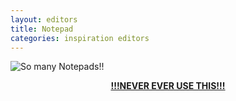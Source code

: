 ```yaml
---
layout: editors
title: Notepad
categories: inspiration editors
---
```


![So many Notepads!!]({{site.baseurl}}/res/gifs/8GB-of-Notepad.gif)

<center><b><u>!!!NEVER EVER USE THIS!!!</u></b></center>
